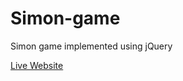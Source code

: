 # Simon-game
Simon game implemented using jQuery

[Live Website](https://theprimetux.github.io/Simon-game/)
